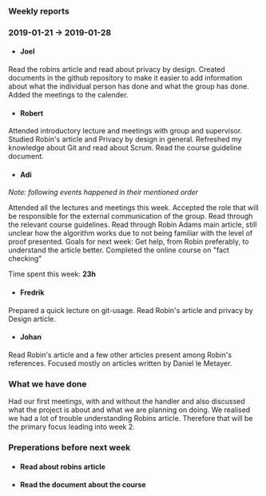 ### Weekly reports
### 2019-01-21 -> 2019-01-28

* #### Joel
Read the robins article and read about privacy by design. Created documents in the github repository to make it easier to add information about what the individual person has done and what the group has done. Added the meetings to the calender.

* #### Robert
Attended introductory lecture and meetings with group and supervisor. Studied Robin's article and Privacy by design in general. Refreshed my knowledge about Git and read about Scrum. Read the course guideline document.

* #### Adi
_Note: following events happened in their mentioned order_

Attended all the lectures and meetings this week. Accepted the role that will be responsible for the external communication of the group. Read through the relevant course guidelines. Read through Robin Adams main article, still unclear how the algorithm works due to not being familiar with the level of proof presented. Goals for next week: Get help, from Robin preferably, to understand the article better. Completed the online course on "fact checking"

Time spent this week: __23h__

* #### Fredrik
Prepared a quick lecture on git-usage. Read Robin's article and privacy by Design article.

* #### Johan
Read Robin's article and a few other articles present among Robin's references. Focused mostly on articles written 
by Daniel le Metayer.

### What we have done
Had our first meetings, with and without the handler and also discussed what
the project is about and what we are planning on doing.
We realised we had a lot of trouble understanding Robins article. Therefore that will be the primary focus leading into week 2.
### Preperations before next week
* #### Read about robins article
* #### Read the document about the course

